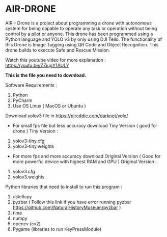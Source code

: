 # AIR-DRONE
AIR – Drone is a project about programming a drone with autonomous system for being capable to operate any task or operation without being control by a pilot or anyone. This drone has been programmed using a Python language and YOLO v3 by only using DJI Tello. The functionality of this Drone is Image Tagging using QR Code and Object Recognition. This drone builds to execute Safe and Rescue Mission.

Watch this youtube video for more explanation : https://youtu.be/ZZiugY1AULY

**This is the file you need to download.**

Software Requirements :
1. Python
2. PyCharm
3. Use OS Linux ( MacOS or Ubuntu )

Download yolov3 file in https://pjreddie.com/darknet/yolo/

- For small fps file but less accuracy download  Tiny Version ( good for drone )
Tiny Version :
1. yolov3-tiny.cfg 
2. yolov3-tiny.weights

- For more fps and more accuracy download Original Version ( Good for more powerful device with highest RAM and GPU )
Original Version :
1. yolov3.cfg
2. yolov3.weights

Python libraries that need to install to run this program :
1. djitellopy
2. pyzbar ( Follow this link if you have error running pyzbar https://github.com/NaturalHistoryMuseum/pyzbar )
3. time
4. numpy
5. opencv (cv2)
6. Pygame (libraries to run KeyPressModule)
